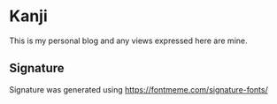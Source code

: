 # Kanji

This is my personal blog and any views expressed here are mine.

## Signature

Signature was generated using https://fontmeme.com/signature-fonts/